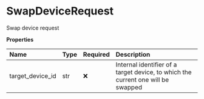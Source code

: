 # SwapDeviceRequest

Swap device request

**Properties**

| Name             | Type | Required | Description                                                                      |
| :--------------- | :--- | :------- | :------------------------------------------------------------------------------- |
| target_device_id | str  | ❌       | Internal identifier of a target device, to which the current one will be swapped |

<!-- This file was generated by liblab | https://liblab.com/ -->
